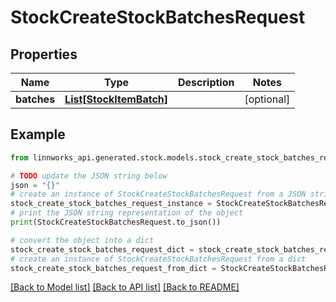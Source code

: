 # StockCreateStockBatchesRequest


## Properties

Name | Type | Description | Notes
------------ | ------------- | ------------- | -------------
**batches** | [**List[StockItemBatch]**](StockItemBatch.md) |  | [optional] 

## Example

```python
from linnworks_api.generated.stock.models.stock_create_stock_batches_request import StockCreateStockBatchesRequest

# TODO update the JSON string below
json = "{}"
# create an instance of StockCreateStockBatchesRequest from a JSON string
stock_create_stock_batches_request_instance = StockCreateStockBatchesRequest.from_json(json)
# print the JSON string representation of the object
print(StockCreateStockBatchesRequest.to_json())

# convert the object into a dict
stock_create_stock_batches_request_dict = stock_create_stock_batches_request_instance.to_dict()
# create an instance of StockCreateStockBatchesRequest from a dict
stock_create_stock_batches_request_from_dict = StockCreateStockBatchesRequest.from_dict(stock_create_stock_batches_request_dict)
```
[[Back to Model list]](../README.md#documentation-for-models) [[Back to API list]](../README.md#documentation-for-api-endpoints) [[Back to README]](../README.md)


